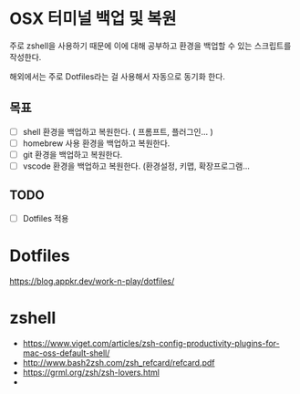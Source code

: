# OSX 터미널 백업 및 복원

주로 zshell을 사용하기 때문에 이에 대해 공부하고 환경을 백업할 수 있는 스크립트를 작성한다.

해외에서는 주로 Dotfiles라는 걸 사용해서 자동으로 동기화 한다.

## 목표

- [ ] shell 환경을 백업하고 복원한다. ( 프롬프트, 플러그인... )
- [ ] homebrew 사용 환경을 백업하고 복원한다.
- [ ] git 환경을 백업하고 복원한다.
- [ ] vscode 환경을 백업하고 복원한다. (환경설정, 키맵, 확장프로그램...

## TODO

- [ ] Dotfiles 적용

# Dotfiles

https://blog.appkr.dev/work-n-play/dotfiles/

# zshell

- https://www.viget.com/articles/zsh-config-productivity-plugins-for-mac-oss-default-shell/
- http://www.bash2zsh.com/zsh_refcard/refcard.pdf
- https://grml.org/zsh/zsh-lovers.html
-

